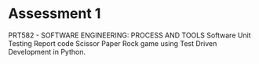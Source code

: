 # Assessment 1
PRT582 - SOFTWARE ENGINEERING: PROCESS AND TOOLS 
Software Unit Testing Report code Scissor Paper Rock game using Test Driven Development in Python.
